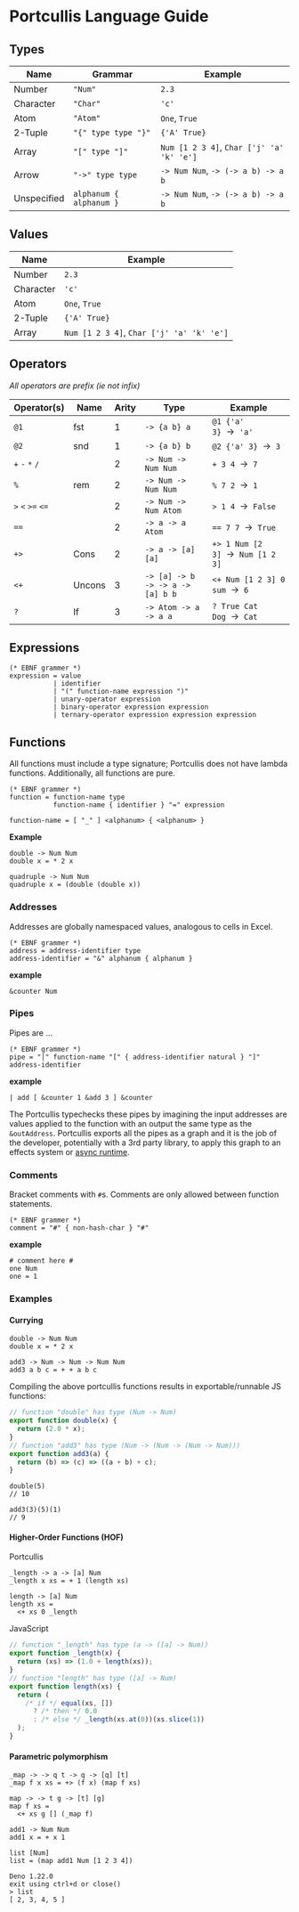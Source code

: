 # Portcullis Language Guide

## Types

| Name        | Grammar                 | Example                                   |
| ----------- | ----------------------- | ----------------------------------------- |
| Number      | `"Num"`                 | `2.3`                                     |
| Character   | `"Char"`                | `'c'`                                     |
| Atom        | `"Atom"`                | `One`, `True`                             |
| 2-Tuple     | `"{" type type "}"`     | `{'A' True}`                              |
| Array       | `"[" type "]"`          | `Num [1 2 3 4]`, `Char ['j' 'a' 'k' 'e']` |
| Arrow       | `"->" type type`        | `-> Num Num`, `-> (-> a b) -> a b`        |
| Unspecified | `alphanum { alphanum }` | `-> Num Num`, `-> (-> a b) -> a b`        |

## Values

| Name      | Example                                   |
| --------- | ----------------------------------------- |
| Number    | `2.3`                                     |
| Character | `'c'`                                     |
| Atom      | `One`, `True`                             |
| 2-Tuple   | `{'A' True}`                              |
| Array     | `Num [1 2 3 4]`, `Char ['j' 'a' 'k' 'e']` |

## Operators

_All operators are prefix (ie not infix)_

| Operator(s)       | Name   | Arity | Type                             | Example                            |
| ----------------- | ------ | ----- | -------------------------------- | ---------------------------------- |
| `@1`              | fst    | 1     | `-> {a b} a`                     | `@1 {'a' 3}`  →  `'a'`             |
| `@2`              | snd    | 1     | `-> {a b} b`                     | `@2 {'a' 3}`  →  `3`               |
| `+` `-` `*` `/`   |        | 2     | `-> Num -> Num Num`              | `+ 3 4`  →  `7`                    |
| `%`               | rem    | 2     | `-> Num -> Num Num`              | `% 7 2`  →  `1`                    |
| `>` `<` `>=` `<=` |        | 2     | `-> Num -> Num Atom`             | `> 1 4`  →  `False`                |
| `==`              |        | 2     | `-> a -> a Atom`                 | `== 7 7`  →  `True`                |
| `+>`              | Cons   | 2     | `-> a -> [a] [a]`                | `+> 1 Num [2 3]`  →  `Num [1 2 3]` |
| `<+`              | Uncons | 3     | `-> [a] -> b -> -> a -> [a] b b` | `<+ Num [1 2 3] 0 sum`  →  `6`     |
| `?`               | If     | 3     | `-> Atom -> a -> a a`            | `? True Cat Dog`  →  `Cat`         |


## Expressions

```
(* EBNF grammer *)
expression = value
           | identifier
           | "(" function-name expression ")"
           | unary-operator expression
           | binary-operator expression expression
           | ternary-operator expression expression expression
```

## Functions

All functions must include a type signature; Portcullis does not have lambda
functions. Additionally, all functions are pure.

```
(* EBNF grammer *)
function = function-name type
           function-name { identifier } "=" expression

function-name = [ "_" ] <alphanum> { <alphanum> }
```

**Example**

```
double -> Num Num
double x = * 2 x

quadruple -> Num Num
quadruple x = (double (double x))
```

### Addresses

Addresses are globally namespaced values, analogous to cells in Excel.

```
(* EBNF grammer *)
address = address-identifier type
address-identifier = "&" alphanum { alphanum }
```

**example**

```
&counter Num
```

### Pipes

Pipes are ...


```
(* EBNF grammer *)
pipe = "|" function-name "[" { address-identifier natural } "]" address-identifier
```

**example**

```
| add [ &counter 1 &add 3 ] &counter
```

The Portcullis typechecks these pipes by imagining the input addresses are
values applied to the function with an output the same type as the
`&outAddress`. Portcullis exports all the pipes as a graph and it is the job of
the developer, potentially with a 3rd party library, to apply this graph to an
effects system or [async runtime](./3rd_party/runtim).

### Comments

Bracket comments with `#`s. Comments are only allowed between function
statements.

```
(* EBNF grammer *)
comment = "#" { non-hash-char } "#"
```

**example**

```
# comment here #
one Num
one = 1
```

### Examples

#### Currying

```
double -> Num Num
double x = * 2 x

add3 -> Num -> Num -> Num Num
add3 a b c = + + a b c
```

Compiling the above portcullis functions results in exportable/runnable JS
functions:

```js
// function "double" has type (Num -> Num)
export function double(x) {
  return (2.0 * x);
}
// function "add3" has type (Num -> (Num -> (Num -> Num)))
export function add3(a) {
  return (b) => (c) => ((a + b) + c);
}
```

```
double(5)
// 10

add3(3)(5)(1)
// 9
```

#### Higher-Order Functions (HOF)

Portcullis

```
_length -> a -> [a] Num
_length x xs = + 1 (length xs)

length -> [a] Num
length xs =
  <+ xs 0 _length
```

JavaScript

```js
// function "_length" has type (a -> ([a] -> Num))
export function _length(x) {
  return (xs) => (1.0 + length(xs));
}
// function "length" has type ([a] -> Num)
export function length(xs) {
  return (
    /* if */ equal(xs, [])
      ? /* then */ 0.0
      : /* else */ _length(xs.at(0))(xs.slice(1))
  );
}
```

#### Parametric polymorphism

```
_map -> -> q t -> q -> [q] [t]
_map f x xs = +> (f x) (map f xs)

map -> -> t g -> [t] [g]
map f xs =
  <+ xs g [] (_map f)

add1 -> Num Num
add1 x = + x 1

list [Num]
list = (map add1 Num [1 2 3 4])
```

```
Deno 1.22.0
exit using ctrl+d or close()
> list
[ 2, 3, 4, 5 ]
```
